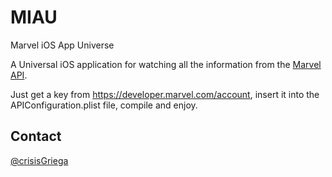 # MIAU
Marvel iOS App Universe

A Universal iOS application for watching all the information from the [Marvel API](https://developer.marvel.com/).

Just get a key from https://developer.marvel.com/account, insert it into the APIConfiguration.plist file, compile and enjoy.


Contact
-------

[@crisisGriega](http://twitter.com/crisisGriega)
